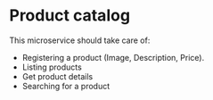 # Product catalog


This microservice should take care of:

- Registering a product (Image, Description, Price).
- Listing products
- Get product details
- Searching for a product

